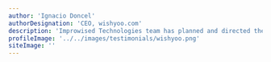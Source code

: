 ```yaml
---
author: 'Ignacio Doncel'
authorDesignation: 'CEO, wishyoo.com'
description: 'Improwised Technologies team has planned and directed the WishYoo platform from its inception until becoming a real global platform. They have always taken care of quality to an extreme, repeatedly running checks on the code and architecture of external vendors to ensure the best and most efficient outcome.'
profileImage: '../../images/testimonials/wishyoo.png'
siteImage: ''
---
```

